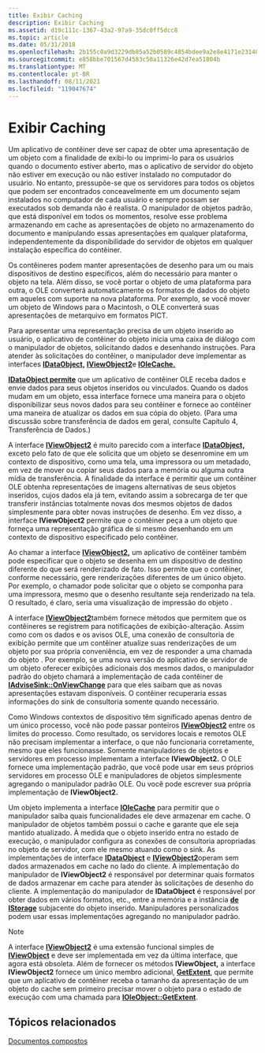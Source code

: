 ```yaml
---
title: Exibir Caching
description: Exibir Caching
ms.assetid: d19c111c-1367-43a2-97a9-35dc0ff5dcc8
ms.topic: article
ms.date: 05/31/2018
ms.openlocfilehash: 2b155c0a9d3229db85a52b0589c4854bdee9a2e8e4171e231480036c512af737
ms.sourcegitcommit: e858bbe701567d4583c50a11326e42d7ea51804b
ms.translationtype: MT
ms.contentlocale: pt-BR
ms.lasthandoff: 08/11/2021
ms.locfileid: "119047674"
---
```

# <a name="view-caching"></a>Exibir Caching

Um aplicativo de contêiner deve ser capaz de obter uma apresentação de um objeto com a finalidade de exibi-lo ou imprimi-lo para os usuários quando o documento estiver aberto, mas o aplicativo de servidor do objeto não estiver em execução ou não estiver instalado no computador do usuário. No entanto, pressupõe-se que os servidores para todos os objetos que podem ser encontrados conceavelmente em um documento sejam instalados no computador de cada usuário e sempre possam ser executados sob demanda não é realista. O manipulador de objetos padrão, que está disponível em todos os momentos, resolve esse problema armazenando em cache as apresentações de objeto no armazenamento do documento e manipulando essas apresentações em qualquer plataforma, independentemente da disponibilidade do servidor de objetos em qualquer instalação específica do contêiner.

Os contêineres podem manter apresentações de desenho para um ou mais dispositivos de destino específicos, além do necessário para manter o objeto na tela. Além disso, se você portar o objeto de uma plataforma para outra, o OLE converterá automaticamente os formatos de dados do objeto em aqueles com suporte na nova plataforma. Por exemplo, se você mover um objeto de Windows para o Macintosh, o OLE converterá suas apresentações de metarquivo em formatos PICT.

Para apresentar uma representação precisa de um objeto inserido ao usuário, o aplicativo de contêiner do objeto inicia uma caixa de diálogo com o manipulador de objetos, solicitando dados e desenhando instruções. Para atender às solicitações do contêiner, o manipulador deve implementar as interfaces [**IDataObject,**](/windows/desktop/api/ObjIdl/nn-objidl-idataobject) [**IViewObject2**](/windows/desktop/api/OleIdl/nn-oleidl-iviewobject2)e [**IOleCache.**](/windows/desktop/api/OleIdl/nn-oleidl-iolecache)

[**IDataObject permite**](/windows/desktop/api/ObjIdl/nn-objidl-idataobject) que um aplicativo de contêiner OLE receba dados e envie dados para seus objetos inseridos ou vinculados. Quando os dados mudam em um objeto, essa interface fornece uma maneira para o objeto disponibilizar seus novos dados para seu contêiner e fornece ao contêiner uma maneira de atualizar os dados em sua cópia do objeto. (Para uma discussão sobre transferência de dados em geral, consulte Capítulo 4, Transferência de Dados.)

A interface [**IViewObject2**](/windows/desktop/api/OleIdl/nn-oleidl-iviewobject2) é muito parecido com a interface [**IDataObject,**](/windows/desktop/api/ObjIdl/nn-objidl-idataobject) exceto pelo fato de que ele solicita que um objeto se desenromine em um contexto de dispositivo, como uma tela, uma impressora ou um metadado, em vez de mover ou copiar seus dados para a memória ou alguma outra mídia de transferência. A finalidade da interface é permitir que um contêiner OLE obtenha representações de imagens alternativas de seus objetos inseridos, cujos dados ela já tem, evitando assim a sobrecarga de ter que transferir instâncias totalmente novas dos mesmos objetos de dados simplesmente para obter novas instruções de desenho. Em vez disso, a interface **IViewObject2** permite que o contêiner peça a um objeto que forneça uma representação gráfica de si mesmo desenhando em um contexto de dispositivo especificado pelo contêiner.

Ao chamar a interface [**IViewObject2,**](/windows/desktop/api/OleIdl/nn-oleidl-iviewobject2) um aplicativo de contêiner também pode especificar que o objeto se desenha em um dispositivo de destino diferente do que será renderizado de fato. Isso permite que o contêiner, conforme necessário, gere renderizações diferentes de um único objeto. Por exemplo, o chamador pode solicitar que o objeto se componha para uma impressora, mesmo que o desenho resultante seja renderizado na tela. O resultado, é claro, seria uma visualização de impressão do objeto .

A interface [**IViewObject2**](/windows/desktop/api/OleIdl/nn-oleidl-iviewobject2)também fornece métodos que permitem que os contêineres se registrem para notificações de exibição-alteração. Assim como com os dados e os avisos OLE, uma conexão de consultoria de exibição permite que um contêiner atualize suas renderizações de um objeto por sua própria conveniência, em vez de responder a uma chamada do objeto . Por exemplo, se uma nova versão do aplicativo de servidor de um objeto oferecer exibições adicionais dos mesmos dados, o manipulador padrão do objeto chamará a implementação de cada contêiner de [**IAdviseSink::OnViewChange**](/windows/desktop/api/ObjIdl/nf-objidl-iadvisesink-onviewchange) para que eles saibam que as novas apresentações estavam disponíveis. O contêiner recuperaria essas informações do sink de consultoria somente quando necessário.

Como Windows contextos de dispositivo têm significado apenas dentro de um único processo, você não pode passar ponteiros [**IViewObject2**](/windows/desktop/api/OleIdl/nn-oleidl-iviewobject2) entre os limites do processo. Como resultado, os servidores locais e remotos OLE não precisam implementar a interface, o que não funcionaria corretamente, mesmo que eles funcionasse. Somente manipuladores de objetos e servidores em processo implementam a interface **IViewObject2.** O OLE fornece uma implementação padrão, que você pode usar em seus próprios servidores em processo OLE e manipuladores de objetos simplesmente agregando o manipulador padrão OLE. Ou você pode escrever sua própria implementação de **IViewObject2.**

Um objeto implementa a interface [**IOleCache**](/windows/desktop/api/OleIdl/nn-oleidl-iolecache) para permitir que o manipulador saiba quais funcionalidades ele deve armazenar em cache. O manipulador de objetos também possui o cache e garante que ele seja mantido atualizado. À medida que o objeto inserido entra no estado de execução, o manipulador configura as conexões de consultoria apropriadas no objeto de servidor, com ele mesmo atuando como o sink. As implementações de interface [**IDataObject**](/windows/desktop/api/ObjIdl/nn-objidl-idataobject) e [**IViewObject2**](/windows/desktop/api/OleIdl/nn-oleidl-iviewobject2)operam sem dados armazenados em cache no lado do cliente. A implementação do manipulador de **IViewObject2** é responsável por determinar quais formatos de dados armazenar em cache para atender às solicitações de desenho do cliente. A implementação do manipulador de **IDataObject** é responsável por obter dados em vários formatos, etc., entre a memória e a instância [**de IStorage**](/windows/desktop/api/objidl/nn-objidl-istorage) subjacente do objeto inserido. Manipuladores personalizados podem usar essas implementações agregando no manipulador padrão.

> [!Note]  
> A interface [**IViewObject2**](/windows/desktop/api/OleIdl/nn-oleidl-iviewobject2) é uma extensão funcional simples de [**IViewObject**](/windows/desktop/api/OleIdl/nn-oleidl-iviewobject) e deve ser implementada em vez da última interface, que agora está obsoleta. Além de fornecer os métodos **IViewObject,** a interface **IViewObject2** fornece um único membro adicional, [**GetExtent**](/windows/desktop/api/OleIdl/nf-oleidl-iviewobject2-getextent), que permite que um aplicativo de contêiner receba o tamanho da apresentação de um objeto do cache sem primeiro precisar mover o objeto para o estado de execução com uma chamada para [**IOleObject::GetExtent**](/windows/desktop/api/OleIdl/nf-oleidl-ioleobject-getextent).

 

## <a name="related-topics"></a>Tópicos relacionados

<dl> <dt>

[Documentos compostos](compound-documents.md)
</dt> </dl>

 

 